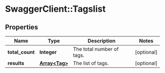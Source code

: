 # SwaggerClient::Tagslist

## Properties
Name | Type | Description | Notes
------------ | ------------- | ------------- | -------------
**total_count** | **Integer** | The total number of tags. | [optional] 
**results** | [**Array&lt;Tag&gt;**](Tag.md) | The list of tags. | [optional] 


